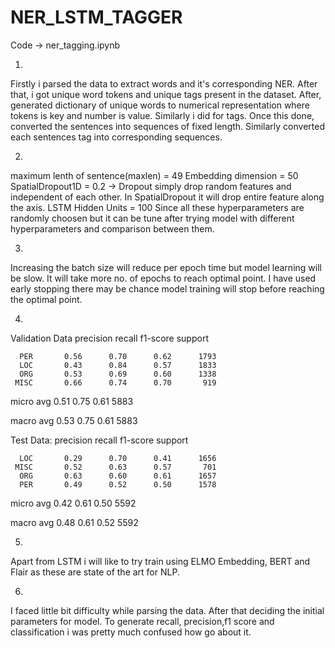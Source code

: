 # NER_LSTM_TAGGER 

Code -> ner_tagging.ipynb

1. 
Firstly i parsed the data to extract words and it's corresponding NER. After that, i got unique word tokens and unique tags present in the dataset. After, generated dictionary of unique words to numerical representation where tokens is key and number is value. Similarly i did for tags. Once this done, converted the sentences into sequences of fixed length. Similarly converted each sentences tag into corresponding sequences.

2.
maximum lenth of sentence(maxlen) = 49
Embedding dimension = 50
SpatialDropout1D = 0.2 -> Dropout simply drop random features and independent of each other. In SpatialDropout it will drop entire feature along the axis.
LSTM Hidden Units = 100 
Since all these hyperparameters are randomly choosen but it can be tune after trying model with different hyperparameters and comparison between them.

3. 
Increasing the batch size will reduce per epoch time but model learning will be slow. It will take more no. of epochs to reach optimal point. I have used early stopping there may be chance model training will stop before reaching the optimal point.

4.
Validation Data
              precision   recall  f1-score  support

      PER       0.56      0.70      0.62      1793
      LOC       0.43      0.84      0.57      1833
      ORG       0.53      0.69      0.60      1338
     MISC       0.66      0.74      0.70       919

micro avg       0.51      0.75      0.61      5883

macro avg       0.53      0.75      0.61      5883

Test Data:
              precision  recall  f1-score   support

      LOC       0.29      0.70      0.41      1656
     MISC       0.52      0.63      0.57       701
      ORG       0.63      0.60      0.61      1657
      PER       0.49      0.52      0.50      1578

micro avg       0.42      0.61      0.50      5592

macro avg       0.48      0.61      0.52      5592

5.
Apart from LSTM i will like to try train using ELMO Embedding, BERT and Flair as these are state of the art for NLP.

6.
I faced little bit difficulty while parsing the data. After that deciding the initial parameters for model. To generate recall, precision,f1 score and classification i was pretty much confused how go about it.
